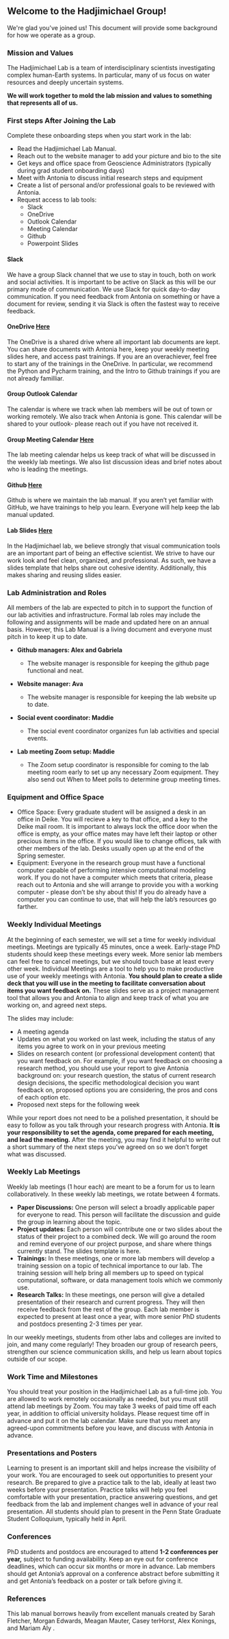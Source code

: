 ## Welcome to the Hadjimichael Group!
We're glad you've joined us! This document will provide some background for how we operate as a group. 

### Mission and Values
The Hadjimichael Lab is a team of interdisciplinary scientists investigating complex human-Earth systems. In particular, many of us focus on water resources and deeply uncertain systems. 

**We will work together to mold the lab mission and values to something that represents all of us.**

### First steps After Joining the Lab
Complete these onboarding steps when you start work in the lab:

- Read the Hadjimichael Lab Manual.
- Reach out to the website manager to add your picture and bio to the site
- Get keys and office space from Geoscience Administrators (typically during grad student onboarding days)
- Meet with Antonia to discuss initial research steps and equipment
- Create a list of personal and/or professional goals to be reviewed with Antonia.
- Request access to lab tools:
    - Slack 
    - OneDrive 
    - Outlook Calendar
    - Meeting Calendar
    - Github
    - Powerpoint Slides

#### Slack
We have a group Slack channel that we use to stay in touch, both on work and social activities. It is important to be active on Slack as this will be our primary mode of communication. We use Slack for quick day-to-day communication. If you need feedback from Antonia on something or have a document for review, sending it via Slack is often the fastest way to receive feedback.

#### OneDrive [Here](https://pennstateoffice365-my.sharepoint.com/personal/azh5924_psu_edu/_layouts/15/onedrive.aspx?id=%2Fpersonal%2Fazh5924%5Fpsu%5Fedu%2FDocuments%2FHadjimichael%20Group%20Materials&FolderCTID=0x0120008952A82476B1E345A8ED3169A878FA45&view=0)
The OneDrive is a shared drive where all important lab documents are kept. You can share documents with Antonia here, keep your weekly meeting slides here, and access past trainings. If you are an overachiever, feel free to start any of the trainings in the OneDrive. In particular, we recommend the Python and Pycharm training, and the Intro to Github trainings if you are not already familliar.

#### Group Outlook Calendar 
The calendar is where we track when lab members will be out of town or working remotely. We also track when Antonia is gone. This calendar will be shared to your outlook- please reach out if you have not received it.

#### Group Meeting Calendar [Here](https://pennstateoffice365-my.sharepoint.com/:x:/r/personal/azh5924_psu_edu/_layouts/15/doc2.aspx?sourcedoc=%7BBD2A615C-4417-45CB-9EC6-769ABC892C5C%7D&file=Summer%202024%20Discussion%20Topics.xlsx&action=default&mobileredirect=true)
The lab meeting calendar helps us keep track of what will be discussed in the weekly lab meetings. We also list discussion ideas and brief notes about who is leading the meetings.

#### Github [Here](https://hadjimichaelresearchgroup.github.io/intro.html)
Github is where we maintain the lab manual. If you aren’t yet familiar with GitHub, we have trainings to help you learn. Everyone will help keep the lab manual updated.

#### Lab Slides [Here](https://pennstateoffice365-my.sharepoint.com/:p:/r/personal/azh5924_psu_edu/_layouts/15/Doc.aspx?sourcedoc=%7B4200626B-021A-4A13-B141-B5F0DFAF9176%7D&file=Carla_update_21_2_2024.pptx&action=edit&mobileredirect=true)
In the Hadjimichael lab, we believe strongly that visual communication tools are an important part of being an effective scientist. We strive to have our work look and feel clean, organized, and professional. As such, we have a slides template that helps share out cohesive identity. Additionally, this makes sharing and reusing slides easier.

### Lab Administration and Roles
All members of the lab are expected to pitch in to support the function of our lab activities and infrastructure. Formal lab roles may include the following and assignments will be made and updated here on an annual basis. However, this Lab Manual is a living document and everyone must pitch in to keep it up to date.

- **Github managers: Alex and Gabriela**
  - The website manager is responsible for keeping the github page functional and neat. 

- **Website manager: Ava**
  - The website manager is responsible for keeping the lab website up to date. 

- **Social event coordinator: Maddie**
  - The social event coordinator organizes fun lab activities and special events. 

- **Lab meeting Zoom setup: Maddie**
  - The Zoom setup coordinator is responsible for coming to the lab meeting room early to set up any necessary Zoom equipment. They also send out When to Meet polls to determine group meeting times.

### Equipment and Office Space
- Office Space: Every graduate student will be assigned a desk in an office in Deike. You will recieve a key to that office, and a key to the Deike mail room. It is important to always lock the office door when the office is empty, as your office mates may have left their laptop or other precious items in the office. If you would like to change offices, talk with other members of the lab. Desks usually open up at the end of the Spring semester. 
- Equipment: Everyone in the research group must have a functional computer capable of performing intensive computational modeling work. If you do not have a computer which meets that criteria, please reach out to Antonia and she will arrange to provide you with a working computer - please don’t be shy about this! If you do already have a computer you can continue to use, that will help the lab’s resources go farther.

### Weekly Individual Meetings
At the beginning of each semester, we will set a time for weekly individual meetings. Meetings are typically 45 minutes, once a week. Early-stage PhD students should keep these meetings every week. More senior lab members can feel free to cancel meetings, but we should touch base at least every other week. Individual Meetings are a tool to help you to make productive use of your weekly meetings with Antonia. **You should plan to create a slide deck that you will use in the meeting to facilitate conversation about items you want feedback on.** These slides serve as a project management tool that allows you and Antonia to align and keep track of what you are working on, and agreed next steps.

The slides may include:
- A meeting agenda
- Updates on what you worked on last week, including the status of any items you agree to work on in your previous meeting
- Slides on research content (or professional development content) that you want feedback on. For example, if you want feedback on choosing a research method, you should use your report to give Antonia background on: your research question, the status of current research design decisions, the specific methodological decision you want feedback on, proposed options you are considering, the pros and cons of each option etc.
- Proposed next steps for the following week

While your report does not need to be a polished presentation, it should be easy to follow as you talk through your research progress with Antonia. **It is your responsibility to set the agenda, come prepared for each meeting, and lead the meeting.** After the meeting, you may find it helpful to write out a short summary of the next steps you’ve agreed on so we don’t forget what was discussed.

### Weekly Lab Meetings
Weekly lab meetings (1 hour each) are meant to be a forum for us to learn collaboratively. In these weekly lab meetings, we rotate between 4 formats.
- **Paper Discussions:** One person will select a broadly applicable paper for everyone to read. This person will facilitate the discussion and guide the group in learning about the topic. 
- **Project updates:** Each person will contribute one or two slides about the status of their project to a combined deck. We will go around the room and remind everyone of our project purpose, and share where things currently stand. The slides template is here.
- **Trainings:** In these meetings, one or more lab members will develop a training session on a topic of technical importance to our lab. The training session will help bring all members up to speed on typical computational, software, or data management tools which we commonly use.
- **Research Talks:** In these meetings, one person will give a detailed presentation of their research and current progress. They will then receive feedback from the rest of the group. Each lab member is expected to present at least once a year, with more senior PhD students and postdocs presenting 2-3 times per year.

In our weekly meetings, students from other labs and colleges are invited to join, and many come regularly! They broaden our group of research peers, strengthen our science communication skills, and help us learn about topics outside of our scope. 

### Work Time and Milestones
You should treat your position in the Hadjimichael Lab as a full-time job. You are allowed to work remotely occasionally as needed, but you must still attend lab meetings by Zoom. You may take 3 weeks of paid time off each year, in addition to official university holidays. Please request time off in advance and put it on the lab calendar. Make sure that you meet any agreed-upon commitments before you leave, and discuss with Antonia in advance. 

### Presentations and Posters
Learning to present is an important skill and helps increase the visibility of your work. You are  encouraged to seek out opportunities to present your research. Be prepared to give a practice talk to the lab, ideally at least two weeks before your presentation. Practice talks will help you feel comfortable with your presentation, practice answering questions, and get feedback from the lab and implement changes well in advance of your real presentation. All students should plan to present in the Penn State Graduate Student Colloquium, typically held in April. 

### Conferences
PhD students and postdocs are encouraged to attend **1-2 conferences per year,** subject to funding availability. Keep an eye out for conference deadlines, which can occur six months or more in advance. Lab members should get Antonia’s approval on a conference abstract before submitting it and get Antonia’s feedback on a poster or talk before giving it.

### References
This lab manual borrows heavily from excellent manuals created by Sarah Fletcher, Morgan Edwards, Meagan Mauter, Casey terHorst, Alex Konings, and Mariam Aly .
